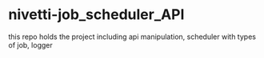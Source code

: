 # nivetti-job_scheduler_API
this repo holds the project including api manipulation, scheduler with types of job, logger
